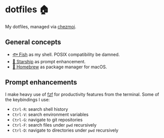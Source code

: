 # dotfiles 🏠

My dotfiles, managed via [chezmoi](https://www.chezmoi.io).

## General concepts

- [🐟 Fish](https://fishshell.com) as my shell. POSIX compatibility be damned.
- [🚀 Starship](https://starship.rs) as prompt enhancement.
- [🍺 Homebrew](https://brew.sh) as package manager for macOS.

## Prompt enhancements

I make heavy use of [fzf](https://github.com/junegunn/fzf) for productivity features from the terminal. Some of the keybindings I use:

- `Ctrl-R`: search shell history
- `Ctrl-V`: search environment variables
- `Ctrl-G`: navigate to git repositories
- `Ctrl-F`: search files under `pwd` recursively
- `Ctrl-D`: navigate to directories under `pwd` recursively